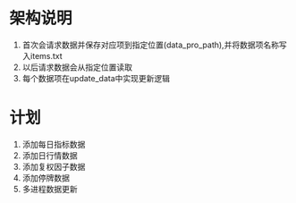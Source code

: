 # 架构说明
1. 首次会请求数据并保存对应项到指定位置(data_pro_path),并将数据项名称写入items.txt
2. 以后请求数据会从指定位置读取
3. 每个数据项在update_data中实现更新逻辑

# 计划
1. 添加每日指标数据
2. 添加日行情数据
3. 添加复权因子数据
4. 添加停牌数据
5. 多进程数据更新